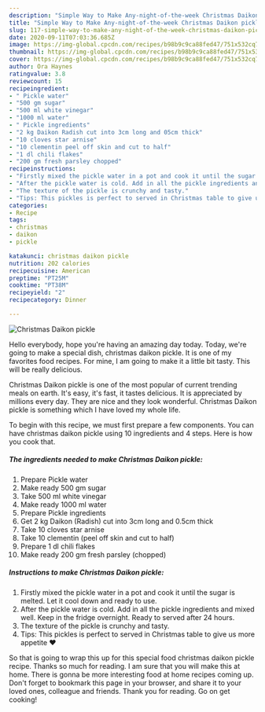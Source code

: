 ```yaml
---
description: "Simple Way to Make Any-night-of-the-week Christmas Daikon pickle"
title: "Simple Way to Make Any-night-of-the-week Christmas Daikon pickle"
slug: 117-simple-way-to-make-any-night-of-the-week-christmas-daikon-pickle
date: 2020-09-11T07:03:36.685Z
image: https://img-global.cpcdn.com/recipes/b98b9c9ca88fed47/751x532cq70/christmas-daikon-pickle-recipe-main-photo.jpg
thumbnail: https://img-global.cpcdn.com/recipes/b98b9c9ca88fed47/751x532cq70/christmas-daikon-pickle-recipe-main-photo.jpg
cover: https://img-global.cpcdn.com/recipes/b98b9c9ca88fed47/751x532cq70/christmas-daikon-pickle-recipe-main-photo.jpg
author: Ora Haynes
ratingvalue: 3.8
reviewcount: 15
recipeingredient:
- " Pickle water"
- "500 gm sugar"
- "500 ml white vinegar"
- "1000 ml water"
- " Pickle ingredients"
- "2 kg Daikon Radish cut into 3cm long and 05cm thick"
- "10 cloves star arnise"
- "10 clementin peel off skin and cut to half"
- "1 dl chili flakes"
- "200 gm fresh parsley chopped"
recipeinstructions:
- "Firstly mixed the pickle water in a pot and cook it until the sugar is melted. Let it cool down and ready to use."
- "After the pickle water is cold. Add in all the pickle ingredients and mixed well. Keep in the fridge overnight. Ready to served after 24 hours."
- "The texture of the pickle is crunchy and tasty."
- "Tips: This pickles is perfect to served in Christmas table to give us more appetite ❤️"
categories:
- Recipe
tags:
- christmas
- daikon
- pickle

katakunci: christmas daikon pickle 
nutrition: 202 calories
recipecuisine: American
preptime: "PT25M"
cooktime: "PT38M"
recipeyield: "2"
recipecategory: Dinner

---
```



![Christmas Daikon pickle](https://img-global.cpcdn.com/recipes/b98b9c9ca88fed47/751x532cq70/christmas-daikon-pickle-recipe-main-photo.jpg)

Hello everybody, hope you're having an amazing day today. Today, we're going to make a special dish, christmas daikon pickle. It is one of my favorites food recipes. For mine, I am going to make it a little bit tasty. This will be really delicious.

Christmas Daikon pickle is one of the most popular of current trending meals on earth. It's easy, it's fast, it tastes delicious. It is appreciated by millions every day. They are nice and they look wonderful. Christmas Daikon pickle is something which I have loved my whole life.




To begin with this recipe, we must first prepare a few components. You can have christmas daikon pickle using 10 ingredients and 4 steps. Here is how you cook that.

<!--inarticleads1-->

##### The ingredients needed to make Christmas Daikon pickle:

1. Prepare  Pickle water
1. Make ready 500 gm sugar
1. Take 500 ml white vinegar
1. Make ready 1000 ml water
1. Prepare  Pickle ingredients
1. Get 2 kg Daikon (Radish) cut into 3cm long and 0.5cm thick
1. Take 10 cloves star arnise
1. Take 10 clementin (peel off skin and cut to half)
1. Prepare 1 dl chili flakes
1. Make ready 200 gm fresh parsley (chopped)




<!--inarticleads2-->

##### Instructions to make Christmas Daikon pickle:

1. Firstly mixed the pickle water in a pot and cook it until the sugar is melted. Let it cool down and ready to use.
1. After the pickle water is cold. Add in all the pickle ingredients and mixed well. Keep in the fridge overnight. Ready to served after 24 hours.
1. The texture of the pickle is crunchy and tasty.
1. Tips: This pickles is perfect to served in Christmas table to give us more appetite ❤️




So that is going to wrap this up for this special food christmas daikon pickle recipe. Thanks so much for reading. I am sure that you will make this at home. There is gonna be more interesting food at home recipes coming up. Don't forget to bookmark this page in your browser, and share it to your loved ones, colleague and friends. Thank you for reading. Go on get cooking!

